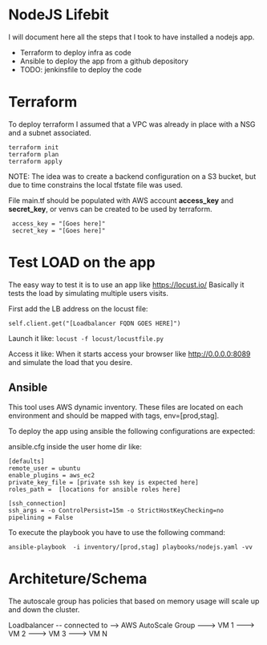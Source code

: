 
# NodeJS Lifebit

I will document here all the steps that I took to have installed a nodejs app.

 - Terraform to deploy infra as code
 - Ansible to deploy the app from a github depository
 - TODO: jenkinsfile to deploy the code
 

# Terraform

To deploy terraform I assumed that a VPC was already in place with a NSG and a subnet associated.

    terraform init
    terraform plan
    terraform apply

NOTE: The idea was to create a backend configuration on a S3 bucket, but due to time constrains the local tfstate file was used.

File main.tf should be populated with AWS account **access_key** and **secret_key**, or venvs can be created to be used by terraform.
 
     access_key = "[Goes here]"
     secret_key = "[Goes here]"
 
# Test LOAD on the app

The easy way to test it is to use an app like https://locust.io/
Basically it tests the load by simulating multiple users visits.

First add the LB address on the locust file:

    self.client.get("[Loadbalancer FQDN GOES HERE]")

Launch it like:
     `locust -f locust/locustfile.py`

Access it like:
When it starts access your browser like http://0.0.0.0:8089 and simulate the load that you desire.

## Ansible

This tool uses AWS dynamic inventory. These files are located on each environment and should be mapped with tags, env=[prod,stag].

To deploy the app using ansible the following configurations are expected:

ansible.cfg inside the user home dir like:

    [defaults]
    remote_user = ubuntu
    enable_plugins = aws_ec2
    private_key_file = [private ssh key is expected here]
    roles_path =  [locations for ansible roles here]
    
    [ssh_connection]
    ssh_args = -o ControlPersist=15m -o StrictHostKeyChecking=no
    pipelining = False

To execute the playbook you have to use the following command:

    ansible-playbook  -i inventory/[prod,stag] playbooks/nodejs.yaml -vv

 # Architeture/Schema

The autoscale group has policies that based on memory usage will scale up and down the cluster.

Loadbalancer -- connected to --> AWS AutoScale Group ---> VM 1
                                                     ---> VM 2
                                                     ---> VM 3
                                                     ---> VM N
                            

